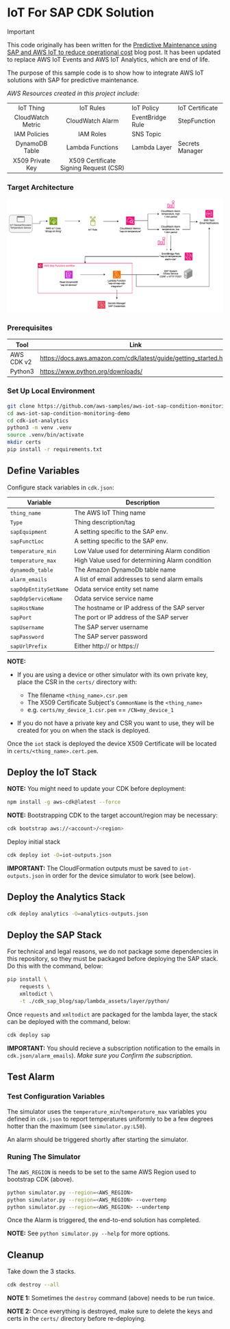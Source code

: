 # IoT For SAP CDK Solution

> [!IMPORTANT]  
> This code originally has been written for the [Predictive Maintenance using SAP and AWS IoT to reduce operational cost](https://aws.amazon.com/blogs/awsforsap/predictive-maintenance-using-sap-and-aws-iot-to-reduce-operational-cost/) blog post. It has been updated to replace AWS IoT Events and AWS IoT Analytics, which are end of life.

The purpose of this sample code is to show how to integrate AWS IoT solutions with SAP for predictive maintenance.

*AWS Resources created in this project include:*

|||||
|:-:|:-:|-|-|
| IoT Thing | IoT Rules  | IoT Policy | IoT Certificate |
| CloudWatch Metric | CloudWatch Alarm | EventBridge Rule | StepFunction |
| IAM Policies | IAM Roles | SNS Topic | |
| DynamoDB Table | Lambda Functions | Lambda Layer | Secrets Manager |
| X509 Private Key | X509 Certificate Signing Request (CSR) |  |  |

### Target Architecture

![Architecture Diagram](cdk-iot-analytics/architecture.drawio.png)

### Prerequisites

| Tool            | Link                                                                           |
|-----------------|--------------------------------------------------------------------------------|
| AWS CDK v2         | https://docs.aws.amazon.com/cdk/latest/guide/getting_started.html              |
| Python3       | https://www.python.org/downloads/                                              |

### Set Up Local Environment

```bash
git clone https://github.com/aws-samples/aws-iot-sap-condition-monitoring-demo.git
cd aws-iot-sap-condition-monitoring-demo
cd cdk-iot-analytics
python3 -m venv .venv
source .venv/bin/activate
mkdir certs
pip install -r requirements.txt
```

## Define Variables

Configure stack variables in `cdk.json`:

| Variable                | Description                                      |
|-------------------------|--------------------------------------------------|
| `thing_name`            | The AWS IoT Thing name                           |
| `Type`                  | Thing description/tag                 |
| `sapEquipment`             | A setting specific to the SAP env.          |
| `sapFunctLoc`              | A setting specific to the SAP env.          |
| `temperature_min`       | Low Value used for determining Alarm condition       |
| `temperature_max`       | High Value used for determining Alarm condition       |
| `dynamodb_table`        |     The Amazon DynamoDb table name                         |
| `alarm_emails`          | A list of email addresses to send alarm emails   |
| `sapOdpEntitySetName`      | Odata service entity set name                    |
| `sapOdpServiceName`        | Odata service service name                  |
| `sapHostName`           | The hostname or IP address of the SAP server             |
| `sapPort`               | The port or IP address of the SAP server                 |
| `sapUsername`           | The SAP server username                          |
| `sapPassword`           | The SAP server password                          |
| `sapUrlPrefix`             | Either http:// or https://                       |

**NOTE:**

- If you are using a device or other simulator with its own private key, place the CSR in the `certs/` directory with:
  - The filename `<thing_name>.csr.pem`
  - The X509 Certificate Subject's `CommonName` is the `<thing_name>`
  - e.g. `certs/my_device_1.csr.pem` == `/CN=my_device_1` 

- If you do not have a private key and CSR you want to use, they will be created for you on when the stack is deployed.

Once the `iot` stack is deployed the device X509 Certificate will be located in `certs/<thing_name>.cert.pem`.

## Deploy the IoT Stack

**NOTE:** You might need to update your CDK before deployment:

```bash
npm install -g aws-cdk@latest --force
```

**NOTE:** Bootstrapping CDK to the target account/region may be necessary: 

```bash
cdk bootstrap aws://<account>/<region>
```

Deploy initial stack

```bash
cdk deploy iot -O=iot-outputs.json
```

**IMPORTANT:** The CloudFormation outputs must be saved to `iot-outputs.json` in order for the device simulator to work (see below).

## Deploy the Analytics Stack

```bash
cdk deploy analytics -O=analytics-outputs.json
```

## Deploy the SAP Stack

For technical and legal reasons, we do not package some dependencies in this repository, so they must be packaged before deploying the SAP stack. Do this with the command, below:

```bash
pip install \
    requests \
    xmltodict \
    -t ./cdk_sap_blog/sap/lambda_assets/layer/python/
```

Once `requests` and `xmltodict` are packaged for the lambda layer, the stack can be deployed with the command, below:

```bash
cdk deploy sap
```

**IMPORTANT:** You should recieve a subscription notification to the emails in `cdk.json/alarm_emails`). _Make sure you Confirm the subscription_.

## Test Alarm

### Test Configuration Variables

The simulator uses the `temperature_min`/`temperature_max` variables you defined in `cdk.json` to report temperatures uniformly to be a few degrees hotter than the maximum (see `simulator.py:L50`).

An alarm should be triggered shortly after starting the simulator.

### Runing The Simulator

The `AWS_REGION` is needs to be set to the same AWS Region used to bootstrap CDK (above). 

```bash
python simulator.py --region=<AWS_REGION>
python simulator.py --region=<AWS_REGION> --overtemp
python simulator.py --region=<AWS_REGION> --undertemp
```

Once the Alarm is triggered, the end-to-end solution has completed.

**NOTE:** See `python simulator.py --help` for more options.

## Cleanup

Take down the 3 stacks.

```bash
cdk destroy --all
```

**NOTE 1:** Sometimes the `destroy` command (above) needs to be run twice.  

**NOTE 2:** Once everything is destroyed, make sure to delete the keys and certs in the `certs/` directory before re-deploying.  